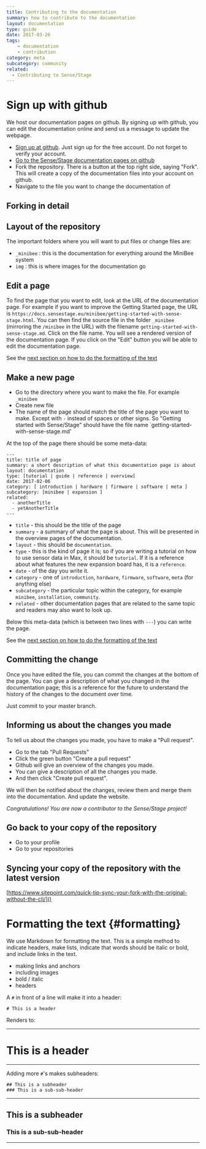 ```yaml
---
title: Contributing to the documentation
summary: how to contribute to the documentation
layout: documentation
type: guide
date: 2017-03-26
tags: 
    - documentation
    - contribution
category: meta
subcategory: community
related:
  - Contributing to Sense/Stage
---
```


# Sign up with github

We host our documentation pages on github. By signing up with github, you can edit the documentation online and send us a message to update the webpage.

* [Sign up at github](http://github.com). Just sign up for the free account. Do not forget to verify your account.
* [Go to the Sense/Stage documentation pages on github](https://github.com/SenseStageTeam/sensestage_documentation)
* Fork the repository. There is a button at the top right side, saying "Fork". This will create a copy of the documentation files into your account on github.
* Navigate to the file you want to change the documentation of

## Forking in detail

## Layout of the repository

The important folders where you will want to put files or change files are:

* `_minibee` : this is the documentation for everything around the MiniBee system
* `img` : this is where images for the documentation go

## Edit a page

To find the page that you want to edit, look at the URL of the documentation page. For example if you want to improve the Getting Started page, the URL is `https://docs.sensestage.eu/minibee/getting-started-with-sense-stage.html`. You can then find the source file in the folder `_minibee` (mirroring the `/minibee` in the URL) with the filename `getting-started-with-sense-stage.md`. Click on the file name. You will see a rendered version of the documentation page. If you click on the "Edit" button you will be able to edit the documentation page.

See the [next section on how to do the formatting of the text](#formatting)

## Make a new page

* Go to the directory where you want to make the file. For example `_minibee`
* Create new file
* The name of the page should match the title of the page you want to make. Except with `-` instead of spaces or other signs. So "Getting started with Sense/Stage" should have the file name `getting-started-with-sense-stage.md'

At the top of the page there should be some meta-data:

```
---
title: title of page
summary: a short description of what this documentation page is about
layout: documentation
type: [tutorial | guide | reference | overview]
date: 2017-02-06
category: [ introduction | hardware | firmware | software | meta ]
subcategory: [minibee | expansion ]
related:
  - anotherTitle
  - yetAnotherTitle
---
```

* `title` - this should be the title of the page
* `summary` - a summary of what the page is about. This will be presented in the overview pages of the documentation.
* `layout` - this should be `documentation`.
* `type` - this is the kind of page it is; so if you are writing a tutorial on how to use sensor data in Max, it should be `tutorial`. If it is a reference about what features the new expansion board has, it is a `reference`.
* `date` - of the day you write it.
* `category` - one of `introduction`, `hardware`, `firmware`, `software`, `meta` (for anything else)
* `subcategory` - the particular topic within the category, for example `minibee`, `installation`, `community`.
* `related` - other documentation pages that are related to the same topic and readers may also want to look up.

Below this meta-data (which is between two lines with `---`) you can write the page.

See the [next section on how to do the formatting of the text](#formatting)


## Committing the change

Once you have edited the file, you can commit the changes at the bottom of the page. You can give a description of what you changed in the documentation page; this is a reference for the future to understand the history of the changes to the document over time.

Just commit to your master branch.

## Informing us about the changes you made

To tell us about the changes you made, you have to make a "Pull request".

* Go to the tab "Pull Requests"
* Click the green button "Create a pull request"
* Github will give an overview of the changes you made.
* You can give a description of all the changes you made.
* And then click "Create pull request".

We will then be notified about the changes, review them and merge them into the documentation. And update the website.

*Congratulations! You are now a contributor to the Sense/Stage project!*

## Go back to your copy of the repository

* Go to your profile
* Go to your repositories

## Syncing your copy of the repository with the latest version

[https://www.sitepoint.com/quick-tip-sync-your-fork-with-the-original-without-the-cli/]()

# Formatting the text {#formatting}

We use Markdown for formatting the text. This is a simple method to indicate headers, make lists, indicate that words should be italic or bold, and include links in the text.

* making links and anchors
* including images
* bold / italic
* headers

A `#` in front of a line will make it into a header:

```
# This is a header
```

Renders to:

------------------
# This is a header
------------------

Adding more `#`'s makes subheaders:

```
## This is a subheader
### This is a sub-sub-header
```

------------------
## This is a subheader
### This is a sub-sub-header
------------------

